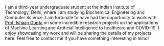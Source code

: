 I am a third-year undergraduate student at the Indian Institute of Technology, Delhi, where I am studying Biochemical Engineering and Computer Science. I am fortunate to have had the opportunity to work with [Prof. Ishaan Gupta](https://sites.google.com/view/fungel-iitd/home)  on some incredible research projects on the applications of Machine Learning and Artificial Intelligence to healthcare and COVID-19. I enjoy showcasing my work and will be sharing the details of my projects here. Feel free to contact me if you have something interesting in mind!
